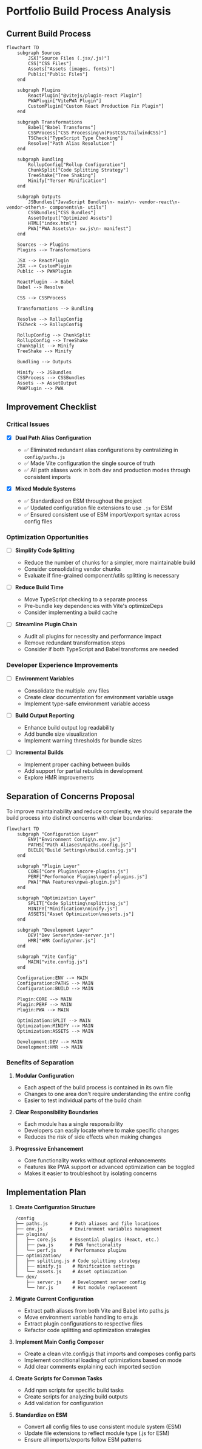 # Portfolio Build Process Analysis

## Current Build Process

```mermaid
flowchart TD
    subgraph Sources
        JSX["Source Files (.jsx/.js)"]
        CSS["CSS Files"]
        Assets["Assets (images, fonts)"]
        Public["Public Files"]
    end

    subgraph Plugins
        ReactPlugin["@vitejs/plugin-react Plugin"]
        PWAPlugin["VitePWA Plugin"]
        CustomPlugin["Custom React Production Fix Plugin"]
    end

    subgraph Transformations
        Babel["Babel Transforms"]
        CSSProcess["CSS Processing\n(PostCSS/TailwindCSS)"]
        TSCheck["TypeScript Type Checking"]
        Resolve["Path Alias Resolution"]
    end

    subgraph Bundling
        RollupConfig["Rollup Configuration"]
        ChunkSplit["Code Splitting Strategy"]
        TreeShake["Tree Shaking"]
        Minify["Terser Minification"]
    end

    subgraph Outputs
        JSBundles["JavaScript Bundles\n- main\n- vendor-react\n- vendor-other\n- components\n- utils"]
        CSSBundles["CSS Bundles"]
        AssetOutput["Optimized Assets"]
        HTML["index.html"]
        PWA["PWA Assets\n- sw.js\n- manifest"]
    end

    Sources --> Plugins
    Plugins --> Transformations
    
    JSX --> ReactPlugin
    JSX --> CustomPlugin
    Public --> PWAPlugin
    
    ReactPlugin --> Babel
    Babel --> Resolve
    
    CSS --> CSSProcess
    
    Transformations --> Bundling
    
    Resolve --> RollupConfig
    TSCheck --> RollupConfig
    
    RollupConfig --> ChunkSplit
    RollupConfig --> TreeShake
    ChunkSplit --> Minify
    TreeShake --> Minify
    
    Bundling --> Outputs
    
    Minify --> JSBundles
    CSSProcess --> CSSBundles
    Assets --> AssetOutput
    PWAPlugin --> PWA
```

## Improvement Checklist

### Critical Issues

- [x] **Dual Path Alias Configuration**
  - ✅ Eliminated redundant alias configurations by centralizing in `config/paths.js`
  - ✅ Made Vite configuration the single source of truth
  - ✅ All path aliases work in both dev and production modes through consistent imports

- [x] **Mixed Module Systems**
  - ✅ Standardized on ESM throughout the project
  - ✅ Updated configuration file extensions to use `.js` for ESM
  - ✅ Ensured consistent use of ESM import/export syntax across config files

### Optimization Opportunities

- [ ] **Simplify Code Splitting**
  - Reduce the number of chunks for a simpler, more maintainable build
  - Consider consolidating vendor chunks
  - Evaluate if fine-grained component/utils splitting is necessary

- [ ] **Reduce Build Time**
  - Move TypeScript checking to a separate process
  - Pre-bundle key dependencies with Vite's optimizeDeps
  - Consider implementing a build cache

- [ ] **Streamline Plugin Chain**
  - Audit all plugins for necessity and performance impact
  - Remove redundant transformation steps
  - Consider if both TypeScript and Babel transforms are needed

### Developer Experience Improvements

- [ ] **Environment Variables**
  - Consolidate the multiple .env files
  - Create clear documentation for environment variable usage
  - Implement type-safe environment variable access

- [ ] **Build Output Reporting**
  - Enhance build output log readability
  - Add bundle size visualization
  - Implement warning thresholds for bundle sizes

- [ ] **Incremental Builds**
  - Implement proper caching between builds
  - Add support for partial rebuilds in development
  - Explore HMR improvements

## Separation of Concerns Proposal

To improve maintainability and reduce complexity, we should separate the build process into distinct concerns with clear boundaries:

```mermaid
flowchart TD
    subgraph "Configuration Layer"
        ENV["Environment Config\n.env.js"]
        PATHS["Path Aliases\npaths.config.js"]
        BUILD["Build Settings\nbuild.config.js"]
    end
    
    subgraph "Plugin Layer"
        CORE["Core Plugins\ncore-plugins.js"]
        PERF["Performance Plugins\nperf-plugins.js"]
        PWA["PWA Features\npwa-plugin.js"]
    end
    
    subgraph "Optimization Layer"
        SPLIT["Code Splitting\nsplitting.js"]
        MINIFY["Minification\nminify.js"]
        ASSETS["Asset Optimization\nassets.js"]
    end
    
    subgraph "Development Layer"
        DEV["Dev Server\ndev-server.js"]
        HMR["HMR Config\nhmr.js"]
    end
    
    subgraph "Vite Config"
        MAIN["vite.config.js"]
    end
    
    Configuration:ENV --> MAIN
    Configuration:PATHS --> MAIN
    Configuration:BUILD --> MAIN
    
    Plugin:CORE --> MAIN
    Plugin:PERF --> MAIN
    Plugin:PWA --> MAIN
    
    Optimization:SPLIT --> MAIN
    Optimization:MINIFY --> MAIN
    Optimization:ASSETS --> MAIN
    
    Development:DEV --> MAIN
    Development:HMR --> MAIN
```

### Benefits of Separation

1. **Modular Configuration**
   - Each aspect of the build process is contained in its own file
   - Changes to one area don't require understanding the entire config
   - Easier to test individual parts of the build chain

2. **Clear Responsibility Boundaries**
   - Each module has a single responsibility
   - Developers can easily locate where to make specific changes
   - Reduces the risk of side effects when making changes

3. **Progressive Enhancement**
   - Core functionality works without optional enhancements
   - Features like PWA support or advanced optimization can be toggled
   - Makes it easier to troubleshoot by isolating concerns

## Implementation Plan

1. **Create Configuration Structure**
   ```
   /config
   ├── paths.js        # Path aliases and file locations
   ├── env.js          # Environment variables management
   ├── plugins/
   │   ├── core.js     # Essential plugins (React, etc.)
   │   ├── pwa.js      # PWA functionality
   │   └── perf.js     # Performance plugins
   ├── optimization/
   │   ├── splitting.js # Code splitting strategy
   │   ├── minify.js    # Minification settings
   │   └── assets.js    # Asset optimization
   └── dev/
       ├── server.js    # Development server config
       └── hmr.js       # Hot module replacement
   ```

2. **Migrate Current Configuration**
   - Extract path aliases from both Vite and Babel into paths.js
   - Move environment variable handling to env.js
   - Extract plugin configurations to respective files
   - Refactor code splitting and optimization strategies

3. **Implement Main Config Composer**
   - Create a clean vite.config.js that imports and composes config parts
   - Implement conditional loading of optimizations based on mode
   - Add clear comments explaining each imported section

4. **Create Scripts for Common Tasks**
   - Add npm scripts for specific build tasks
   - Create scripts for analyzing build outputs
   - Add validation for configuration

5. **Standardize on ESM**
   - Convert all config files to use consistent module system (ESM)
   - Update file extensions to reflect module type (.js for ESM)
   - Ensure all imports/exports follow ESM patterns
